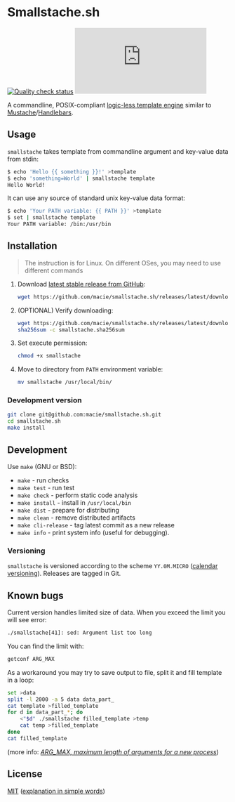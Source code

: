 # Smallstache.sh

[![Quality check status](https://github.com/macie/smallstache.sh/actions/workflows/check.yml/badge.svg)](https://github.com/macie/smallstache.sh/actions/workflows/check.yml)
[![License](https://img.shields.io/github/license/macie/smallstache.sh)](https://tldrlegal.com/license/mit-license)

A commandline, POSIX-compliant [logic-less template engine](https://en.wikipedia.org/wiki/Web_template_system)
similar to [Mustache](https://mustache.github.io/)/[Handlebars](http://handlebarsjs.com/).

## Usage

`smallstache` takes template from commandline argument and key-value data from stdin:

```bash
$ echo 'Hello {{ something }}!' >template
$ echo 'something=World' | smallstache template
Hello World!
```

It can use any source of standard unix key-value data format:

```bash
$ echo 'Your PATH variable: {{ PATH }}' >template
$ set | smallstache template
Your PATH variable: /bin:/usr/bin
```

## Installation

>The instruction is for Linux. On different OSes, you may need to use different
>commands

1. Download [latest stable release from GitHub](https://github.com/macie/smallstache.sh/releases/latest):

    ```bash
    wget https://github.com/macie/smallstache.sh/releases/latest/download/smallstache
    ```

2. (OPTIONAL) Verify downloading:

    ```bash
    wget https://github.com/macie/smallstache.sh/releases/latest/download/smallstache.sha256sum
    sha256sum -c smallstache.sha256sum
    ```

3. Set execute permission:

    ```bash
    chmod +x smallstache
    ```

4. Move to directory from `PATH` environment variable:

    ```bash
    mv smallstache /usr/local/bin/
    ```

### Development version

```bash
git clone git@github.com:macie/smallstache.sh.git
cd smallstache.sh
make install
```

## Development

Use `make` (GNU or BSD):

- `make` - run checks
- `make test` - run test
- `make check` - perform static code analysis
- `make install` - install in `/usr/local/bin`
- `make dist` - prepare for distributing
- `make clean` - remove distributed artifacts
- `make cli-release` - tag latest commit as a new release
- `make info` - print system info (useful for debugging).

### Versioning

`smallstache` is versioned according to the scheme `YY.0M.MICRO` ([calendar versioning](https://calver.org/)). Releases are tagged in Git.

## Known bugs

Current version handles limited size of data. When you exceed the limit you will see error:

```bash
./smallstache[41]: sed: Argument list too long
```

You can find the limit with:

```bash
getconf ARG_MAX
```

As a workaround you may try to save output to file, split it and fill template in a loop:

```bash
set >data
split -l 2000 -a 5 data data_part_
cat template >filled_template
for d in data_part_*; do
	<"$d" ./smallstache filled_template >temp
	cat temp >filled_template
done
cat filled_template
```

(more info: _[ARG_MAX, maximum length of arguments for a new process](https://www.in-ulm.de/~mascheck/various/argmax/)_)

## License

[MIT](./LICENSE) ([explanation in simple words](https://tldrlegal.com/license/mit-license))
